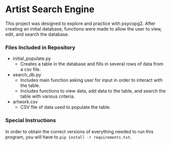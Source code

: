# Artist Search Engine
This project was designed to explore and practice with psycopg2. After creating an initial database, functions were made to allow the user to view, edit, and search the database.  

### Files Included in Repository
* initial_populate.py
  * Creates a table in the database and fills in several rows of data from a csv file.
* search_db.py
  * Includes main function asking user for input in order to interact with the table.
  * Includes functions to view data, add data to the table, and search the table with various criteria.
* artwork.csv
  * CSV file of data used to populate the table.

### Special Instructions
In order to obtain the correct versions of everything needed to run this program, you will have to ```pip install -r requirements.txt```.
